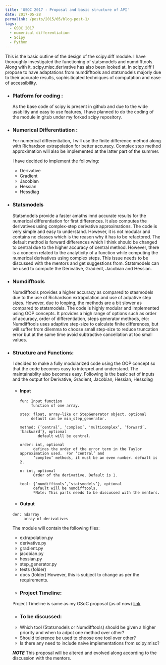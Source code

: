 ```yaml
---
title: 'GSOC 2017 - Proposal and basic structure of API'
date: 2017-05-28
permalink: /posts/2015/05/blog-post-1/
tags:
  - GSOC 2017
  - numerical differentiation
  - Scipy
  - Python 
---
```


This is the basic outline of the design of the scipy.diff module. I have thoroughly investigated the functioning of statsmodels and numdifftools. Along with it, scipy.misc.derivative has also been looked at. In scipy.diff I propose to have adaptations from numdifftools and statsmodels majorly due to their accurate results, sophisiticated techniques of computation and ease of accessibility. 

* ### Platform for coding :
   As the base code of scipy is present in github and due to the wide usablitiy and easy to use features, I have planned to do the coding of the module in gitub under my forked scipy repository.
   
* ### Numerical Differentiation :
  For numerical differentiation, I will use the finite difference method along with Richardson extrapolation for better accuracy. Complex step method approximation will also be implemented at the latter part of the summer. 
  
  I have decided to implement the following:
  
    - Derivative
    - Gradient
    - Jacobian
    - Hessian
    - Hessdiag
    
* ### Statsmodels
  Statsmodels provide a faster amaths innd accurate results for the numerical differentiation for first differences. It also computes the derivatives using complex-step derivative approximations. The code is very simple and easy to understand. However, it is not modular and contains no classes which is the reason why it has to be refactored. The default method is forward differences which I think should be changed to central due to the higher accuracy of central method.
  However, there is a concern related to the analyticity of a function while computing the numerical derivatives using complex steps. This issue needs to be discussed with the mentors and get suggestions from.
  Statsmodels can be used to compute the Derivative, Gradient, Jacobian and Hessian.
  
* ### Numdifftools
  Numdifftools provides a higher accuracy as compared to stasmodels due to the use of Richardson extrapolation and use of adpative step sizes. However, due to looping, the methods are a bit slower as compared to statsmodels. The code is highly modular and implemented using OOP concepts. It provides a high range of options such as order of accuracy, order of differentiation, steps generator methods, etc:
  Numdifftools uses adaptive step-size to calculate finite differences, but will suffer from dilemma to choose small step-size to reduce truncation error but at the same time avoid subtractive cancellation at too small values.
  
* ### Structure and Functions:
  I decided to make a fully modularized code using the OOP concept so that the code becomes easy to interpret and understand. The maintainablity also becomes easy.
  Following is the basic set of inputs and the output for Derivative, Gradient, Jacobian, Hessian, Hessdiag
  
  - #### Input
  
    ```
    fun: Input function
         function of one array.
         
    step: float, array-like or StepGenerator object, optional 
         default can be min_step_generator.
         
    method: {‘central’, ‘complex’, ‘multicomplex’, ‘forward’, ‘backward’}, optional
            default will be central.
            
    order: int, optional
          defines the order of the error term in the Taylor approximation used.  For ‘central’ and
          ‘complex’ methods, it must be an even number. defualt is 2.
          
    n: int, optional
          Order of the derivative. Default is 1.
          
    tool: {‘numdifftools’,‘statsmodels’}, optional
          default will be numdifftools.     
          *Note: This parts needs to be discussed with the mentors.
    ```
   - #### Output 
   
   ```
   der: ndarray
        array of derivatives
   ```
   
    The module will contain the following files:
    - extrapolation.py
    - derivative.py
    - gradient.py
    - jacobian.py
    - hessian.py
    - step_generator.py
    - tests (folder)
    - docs (folder)
    However, this is subject to change as per the requirements.
    
    * ### Project Timeline:
    Project Timeline is same as my GSoC proposal (as of now) [link](https://docs.google.com/document/d/1WQwpD4VU3cewBH99a_2-3CcTmhtbclgS6JR1lVXmcYA/edit?usp=sharing)
    
    * ### To be discussed:
    - Which tool (Statsmodels or Numdifftools) should be given a higher priority and when to adpot one method over other?
    - Should tolerence be used to choose one tool over other?
    - Is there any need to include naive implementations from scipy.misc?
    
    ***NOTE*** This proposal will be altered and evolved along according to the discussion with the mentors.
    
    
